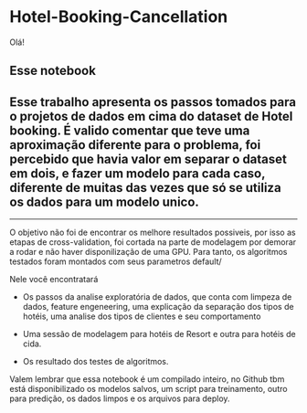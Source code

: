 # Hotel-Booking-Cancellation

Olá!


Esse notebook 
-------------------------------------------------------------------------------

Esse trabalho apresenta os passos tomados para o projetos de dados em cima do dataset de Hotel booking. É valido comentar que teve uma aproximação diferente para o problema, foi percebido que havia valor em separar o dataset em dois, e fazer um modelo para cada caso, diferente de muitas das vezes que só se utiliza os dados para um modelo unico.
-------------------------------------------------------------------------------
 ------------------------------------------------------------------------------

O objetivo não foi de encontrar os melhore resultados possiveis, por isso as etapas de cross-validation, foi cortada na parte de modelagem por demorar a rodar e não haver disponilização de uma GPU. Para tanto, os algoritmos testados foram montados com seus parametros default/

Nele você encontratará 

*   Os passos da analise exploratória de dados, que conta com limpeza de dados, feature engeneering, uma explicação da separação dos tipos de hotéis, uma analise dos tipos de clientes e seu comportamento

*   Uma sessão de modelagem para hotéis de Resort e outra para hotéis de cida.

*   Os resultado dos testes de algoritmos.

Valem lembrar que essa notebook é um compilado inteiro, no Github tbm está disponibilizado os modelos salvos, um script para treinamento, outro para predição, os dados limpos e os arquivos para deploy. 
